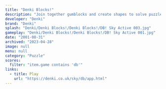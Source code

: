 ```yaml
---
title: "Denki Blocks!"
description: "Join together gumblocks and create shapes to solve puzzles!"
developer: "Denki"
brand: "Denki"
splash: "Denki/Denki Blocks!/Denki Blocks!/DB! Sky Active 003.jpg"
gameplay: "Denki/Denki Blocks!/Denki Blocks!/DB! Sky Active 001.jpg"
date: "2001-08-31"
archived: "2023-04-28"
image: null
menu: null
category: "Puzzle"
scores:
  filter: "item.game contains 'db'"
links:
  - title: Play
    url: "https://denki.co.uk/sky/db/app.html"
---
```

